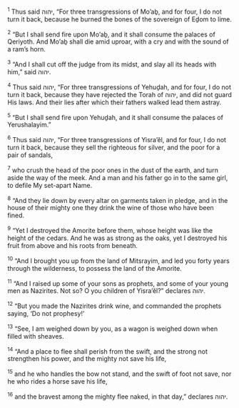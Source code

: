 <sup>1</sup> Thus said יהוה, “For three transgressions of Mo’aḇ, and for four, I do not turn it back, because he burned the bones of the sovereign of Eḏom to lime.

<sup>2</sup> “But I shall send fire upon Mo’aḇ, and it shall consume the palaces of Qeriyoth. And Mo’aḇ shall die amid uproar, with a cry and with the sound of a ram’s horn.

<sup>3</sup> “And I shall cut off the judge from its midst, and slay all its heads with him,” said יהוה.

<sup>4</sup> Thus said יהוה, “For three transgressions of Yehuḏah, and for four, I do not turn it back, because they have rejected the Torah of יהוה, and did not guard His laws. And their lies after which their fathers walked lead them astray.

<sup>5</sup> “But I shall send fire upon Yehuḏah, and it shall consume the palaces of Yerushalayim.”

<sup>6</sup> Thus said יהוה, “For three transgressions of Yisra’ĕl, and for four, I do not turn it back, because they sell the righteous for silver, and the poor for a pair of sandals,

<sup>7</sup> who crush the head of the poor ones in the dust of the earth, and turn aside the way of the meek. And a man and his father go in to the same girl, to defile My set-apart Name.

<sup>8</sup> “And they lie down by every altar on garments taken in pledge, and in the house of their mighty one they drink the wine of those who have been fined.

<sup>9</sup> “Yet I destroyed the Amorite before them, whose height was like the height of the cedars. And he was as strong as the oaks, yet I destroyed his fruit from above and his roots from beneath.

<sup>10</sup> “And I brought you up from the land of Mitsrayim, and led you forty years through the wilderness, to possess the land of the Amorite.

<sup>11</sup> “And I raised up some of your sons as prophets, and some of your young men as Nazirites. Not so? O you children of Yisra’ĕl?” declares יהוה.

<sup>12</sup> “But you made the Nazirites drink wine, and commanded the prophets saying, ‘Do not prophesy!’

<sup>13</sup> “See, I am weighed down by you, as a wagon is weighed down when filled with sheaves.

<sup>14</sup> “And a place to flee shall perish from the swift, and the strong not strengthen his power, and the mighty not save his life,

<sup>15</sup> and he who handles the bow not stand, and the swift of foot not save, nor he who rides a horse save his life,

<sup>16</sup> and the bravest among the mighty flee naked, in that day,” declares יהוה.

